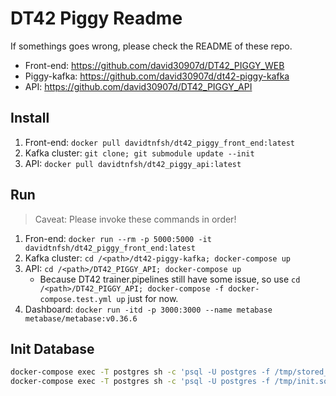 # DT42 Piggy Readme

If somethings goes wrong, please check the README of these repo.

* Front-end: <https://github.com/david30907d/DT42_PIGGY_WEB>
* Piggy-kafka: <https://github.com/david30907d/dt42-piggy-kafka>
* API: <https://github.com/david30907d/DT42_PIGGY_API>

## Install

1. Front-end: `docker pull davidtnfsh/dt42_piggy_front_end:latest`
2. Kafka cluster: `git clone; git submodule update --init`
3. API: `docker pull davidtnfsh/dt42_piggy_api:latest`

## Run

> Caveat: Please invoke these commands in order!

1. Fron-end: `docker run --rm -p 5000:5000 -it davidtnfsh/dt42_piggy_front_end:latest`
2. Kafka cluster: `cd /<path>/dt42-piggy-kafka; docker-compose up`
3. API: `cd /<path>/DT42_PIGGY_API; docker-compose up`
    * Because DT42 trainer.pipelines still have some issue, so use `cd /<path>/DT42_PIGGY_API; docker-compose -f docker-compose.test.yml up` just for now.
4. Dashboard: `docker run -itd -p 3000:3000 --name metabase metabase/metabase:v0.36.6`
## Init Database

```bash
docker-compose exec -T postgres sh -c 'psql -U postgres -f /tmp/stored_procedures.sql'
docker-compose exec -T postgres sh -c 'psql -U postgres -f /tmp/init.sql'
```